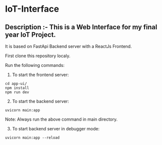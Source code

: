 # IoT-Interface

## Description :- This is a Web Interface for my final year IoT Project.

It is based on FastApi Backend server with a ReactJs Frontend.

First clone this repository localy.

Run the following commands:

1. To start the frontend server:

```
cd app-ui/
npm install
npm run dev
```

2. To start the backend server:

```
uvicorn main:app
```

Note: Always run the above command in main directory.

3. To start backend server in debugger mode:

```
uvicorn main:app --reload
```
